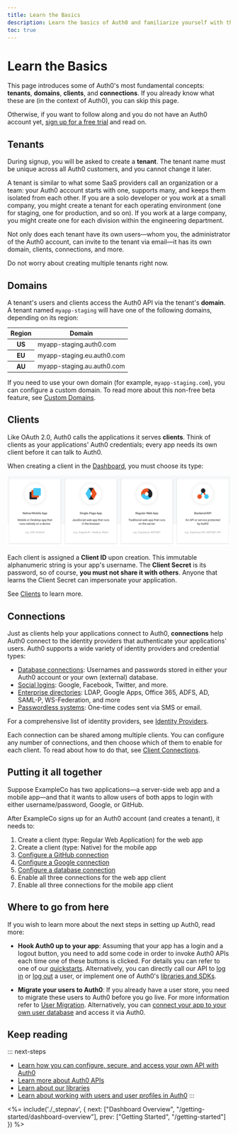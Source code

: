 ```yaml
---
title: Learn the Basics
description: Learn the basics of Auth0 and familiarize yourself with the terminology
toc: true
---
```

# Learn the Basics

This page introduces some of Auth0's most fundamental concepts: **tenants**, **domains**, **clients**, and **connections**. If you already know what these are (in the context of Auth0), you can skip this page.

Otherwise, if you want to follow along and you do not have an Auth0 account yet, [sign up for a free trial](https://auth0.com/signup) and read on.

## Tenants

During signup, you will be asked to create a **tenant**. The tenant name must be unique across all Auth0 customers, and you cannot change it later.

A tenant is similar to what some SaaS providers call an organization or a team: your Auth0 account starts with one, supports many, and keeps them isolated from each other. If you are a solo developer or you work at a small company, you might create a tenant for each operating environment (one for staging, one for production, and so on). If you work at a large company, you might create one for each division within the engineering department.

Not only does each tenant have its own users—whom you, the administrator of the Auth0 account, can invite to the tenant via email—it has its own domain, clients, connections, and more.

Do not worry about creating multiple tenants right now.

## Domains

A tenant's users and clients access the Auth0 API via the tenant's **domain**. A tenant named `myapp-staging` will have one of the following domains, depending on its region:

<table class="table">
    <thead>
        <tr>
            <th class="info"><strong>Region</strong></th>
            <th class="info" colspan="3"><strong>Domain</strong></th>
        </tr>
    </thead>
    <tbody>
        <tr>
            <th>US</th>
            <td colspan="3">myapp-staging.auth0.com</td>
        </tr>
        <tr>
            <th>EU</th>
            <td colspan="3">myapp-staging.eu.auth0.com</td>
        </tr>
        <tr>
            <th>AU</th>
            <td colspan="3">myapp-staging.au.auth0.com</td>
        </tr>
    </tbody>
</table>

If you need to use your own domain (for example, `myapp-staging.com`), you can configure a custom domain. To read more about this non-free beta feature, see [Custom Domains](/custom-domains).

## Clients

Like OAuth 2.0, Auth0 calls the applications it serves **clients**. Think of clients as your applications' Auth0 credentials; every app needs its own client before it can talk to Auth0.

When creating a client in the [Dashboard](${manage_url}/#/clients), you must choose its type:

![Client Types](/media/articles/getting-started/client-types.png)

Each client is assigned a **Client ID** upon creation. This immutable alphanumeric string is your app's username. The **Client Secret** is its password, so of course, **you must not share it with others**. Anyone that learns the Client Secret can impersonate your application.

See [Clients](/clients) to learn more.

## Connections

Just as clients help your applications connect to Auth0, **connections** help Auth0 connect to the identity providers that authenticate your applications' users. Auth0 supports a wide variety of identity providers and credential types:

- [Database connections](/connections/database): Usernames and passwords stored in either your Auth0 account or your own (external) database.
- [Social logins](/identityproviders#social): Google, Facebook, Twitter, and more.
- [Enterprise directories](/identityproviders#enterprise): LDAP, Google Apps, Office 365, ADFS, AD, SAML-P, WS-Federation, and more
- [Passwordless systems](/connections/passwordless): One-time codes sent via SMS or email.

For a comprehensive list of identity providers, see [Identity Providers](/identityproviders).

Each connection can be shared among multiple clients. You can configure any number of connections, and then choose which of them to enable for each client. To read about how to do that, see [Client Connections](/clients/connections).

## Putting it all together

Suppose ExampleCo has two applications—a server-side web app and a mobile app—and that it wants to allow users of both apps to login with either username/password, Google, or GitHub.

After ExampleCo signs up for an Auth0 account (and creates a tenant), it needs to:

1. Create a client (type: Regular Web Application) for the web app
1. Create a client (type: Native) for the mobile app
1. [Configure a GitHub connection](/connections/social/github)
1. [Configure a Google connection](/connections/social/google)
1. [Configure a database connection](/connections/database)
1. Enable all three connections for the web app client
1. Enable all three connections for the mobile app client

## Where to go from here

If you wish to learn more about the next steps in setting up Auth0, read more:

- **Hook Auth0 up to your app**: Assuming that your app has a login and a logout button, you need to add some code in order to invoke Auth0 APIs each time one of these buttons is clicked. For details you can refer to one of our [quickstarts](/quickstarts). Alternatively, you can directly call our API to [log in](/api/authentication#login) or [log out](/api/authentication#logout) a user, or implement one of Auth0's [libraries and SDKs](/libraries).

- **Migrate your users to Auth0**: If you already have a user store, you need to migrate these users to Auth0 before you go live. For more information refer to [User Migration](/users/migrations). Alternatively, you can [connect your app to your own user database](/connections/database/custom-db) and access it via Auth0.

## Keep reading

::: next-steps
- [Learn how you can configure, secure, and access your own API with Auth0](/apis)
- [Learn more about Auth0 APIs](/api/info)
- [Learn about our libraries](/libraries)
- [Learn about working with users and user profiles in Auth0](/users)
:::

<%= include('./_stepnav', {
 next: ["Dashboard Overview", "/getting-started/dashboard-overview"],
 prev: ["Getting Started", "/getting-started"]
}) %>
